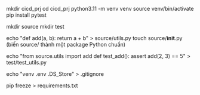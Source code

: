 mkdir cicd_prj
cd cicd_prj
python3.11 -m venv venv
source venv/bin/activate
pip install pytest

mkdir source
mkdir test

echo "def add(a, b): return a + b" > source/utils.py
touch source/__init__.py  (biến source/ thành một package Python chuẩn)

echo "from source.utils import add
def test_add():
    assert add(2, 3) == 5" > test/test_utils.py

echo "venv
.env
.DS_Store" > .gitignore

pip freeze > requirements.txt


